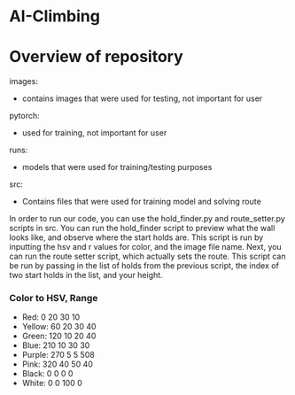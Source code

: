# AI-Climbing
# Overview of repository
images:
- contains images that were used for testing, not important for user
  
pytorch:
- used for training, not important for user
  
runs:
- models that were used for training/testing purposes

src:
- Contains files that were used for training model and solving route

In order to run our code, you can use the hold_finder.py and route_setter.py scripts in src. You can run the hold_finder script to preview what the wall looks
like, and observe where the start holds are. This script is run by inputting the hsv and r values for color, and the image file name. Next, you can run the 
route setter script, which actually sets the route. This script can be run by passing in the list of holds from the previous script, the index of two start holds
in the list, and your height.


### Color to HSV, Range
- Red: 0 20 30 10 
- Yellow: 60 20 30 40 
- Green: 120 10 20 40 
- Blue: 210 10 30 30 
- Purple: 270 5 5 508
- Pink: 320 40 50 40 
- Black: 0 0 0 0 
- White: 0 0 100 0 
